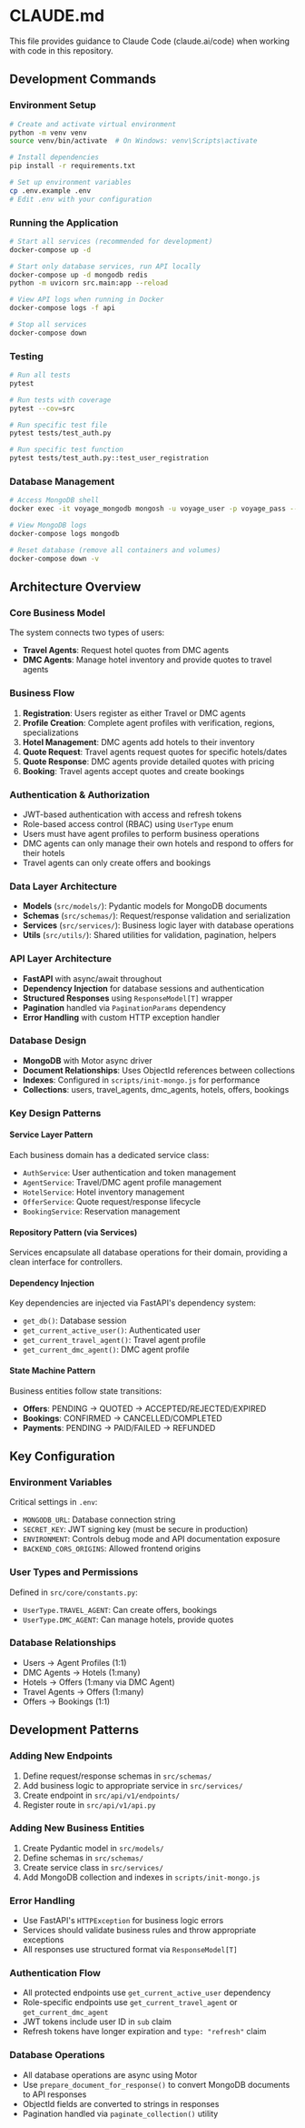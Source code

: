# CLAUDE.md

This file provides guidance to Claude Code (claude.ai/code) when working with code in this repository.

## Development Commands

### Environment Setup
```bash
# Create and activate virtual environment
python -m venv venv
source venv/bin/activate  # On Windows: venv\Scripts\activate

# Install dependencies
pip install -r requirements.txt

# Set up environment variables
cp .env.example .env
# Edit .env with your configuration
```

### Running the Application
```bash
# Start all services (recommended for development)
docker-compose up -d

# Start only database services, run API locally
docker-compose up -d mongodb redis
python -m uvicorn src.main:app --reload

# View API logs when running in Docker
docker-compose logs -f api

# Stop all services
docker-compose down
```

### Testing
```bash
# Run all tests
pytest

# Run tests with coverage
pytest --cov=src

# Run specific test file
pytest tests/test_auth.py

# Run specific test function
pytest tests/test_auth.py::test_user_registration
```

### Database Management
```bash
# Access MongoDB shell
docker exec -it voyage_mongodb mongosh -u voyage_user -p voyage_pass --authenticationDatabase admin voyage_db

# View MongoDB logs
docker-compose logs mongodb

# Reset database (remove all containers and volumes)
docker-compose down -v
```

## Architecture Overview

### Core Business Model
The system connects two types of users:
- **Travel Agents**: Request hotel quotes from DMC agents
- **DMC Agents**: Manage hotel inventory and provide quotes to travel agents

### Business Flow
1. **Registration**: Users register as either Travel or DMC agents
2. **Profile Creation**: Complete agent profiles with verification, regions, specializations
3. **Hotel Management**: DMC agents add hotels to their inventory
4. **Quote Request**: Travel agents request quotes for specific hotels/dates
5. **Quote Response**: DMC agents provide detailed quotes with pricing
6. **Booking**: Travel agents accept quotes and create bookings

### Authentication & Authorization
- JWT-based authentication with access and refresh tokens
- Role-based access control (RBAC) using `UserType` enum
- Users must have agent profiles to perform business operations
- DMC agents can only manage their own hotels and respond to offers for their hotels
- Travel agents can only create offers and bookings

### Data Layer Architecture
- **Models** (`src/models/`): Pydantic models for MongoDB documents
- **Schemas** (`src/schemas/`): Request/response validation and serialization
- **Services** (`src/services/`): Business logic layer with database operations
- **Utils** (`src/utils/`): Shared utilities for validation, pagination, helpers

### API Layer Architecture
- **FastAPI** with async/await throughout
- **Dependency Injection** for database sessions and authentication
- **Structured Responses** using `ResponseModel[T]` wrapper
- **Pagination** handled via `PaginationParams` dependency
- **Error Handling** with custom HTTP exception handler

### Database Design
- **MongoDB** with Motor async driver
- **Document Relationships**: Uses ObjectId references between collections
- **Indexes**: Configured in `scripts/init-mongo.js` for performance
- **Collections**: users, travel_agents, dmc_agents, hotels, offers, bookings

### Key Design Patterns

#### Service Layer Pattern
Each business domain has a dedicated service class:
- `AuthService`: User authentication and token management
- `AgentService`: Travel/DMC agent profile management
- `HotelService`: Hotel inventory management
- `OfferService`: Quote request/response lifecycle
- `BookingService`: Reservation management

#### Repository Pattern (via Services)
Services encapsulate all database operations for their domain, providing a clean interface for controllers.

#### Dependency Injection
Key dependencies are injected via FastAPI's dependency system:
- `get_db()`: Database session
- `get_current_active_user()`: Authenticated user
- `get_current_travel_agent()`: Travel agent profile
- `get_current_dmc_agent()`: DMC agent profile

#### State Machine Pattern
Business entities follow state transitions:
- **Offers**: PENDING → QUOTED → ACCEPTED/REJECTED/EXPIRED
- **Bookings**: CONFIRMED → CANCELLED/COMPLETED
- **Payments**: PENDING → PAID/FAILED → REFUNDED

## Key Configuration

### Environment Variables
Critical settings in `.env`:
- `MONGODB_URL`: Database connection string
- `SECRET_KEY`: JWT signing key (must be secure in production)
- `ENVIRONMENT`: Controls debug mode and API documentation exposure
- `BACKEND_CORS_ORIGINS`: Allowed frontend origins

### User Types and Permissions
Defined in `src/core/constants.py`:
- `UserType.TRAVEL_AGENT`: Can create offers, bookings
- `UserType.DMC_AGENT`: Can manage hotels, provide quotes

### Database Relationships
- Users → Agent Profiles (1:1)
- DMC Agents → Hotels (1:many)
- Hotels → Offers (1:many via DMC Agent)
- Travel Agents → Offers (1:many)
- Offers → Bookings (1:1)

## Development Patterns

### Adding New Endpoints
1. Define request/response schemas in `src/schemas/`
2. Add business logic to appropriate service in `src/services/`
3. Create endpoint in `src/api/v1/endpoints/`
4. Register route in `src/api/v1/api.py`

### Adding New Business Entities
1. Create Pydantic model in `src/models/`
2. Define schemas in `src/schemas/`
3. Create service class in `src/services/`
4. Add MongoDB collection and indexes in `scripts/init-mongo.js`

### Error Handling
- Use FastAPI's `HTTPException` for business logic errors
- Services should validate business rules and throw appropriate exceptions
- All responses use structured format via `ResponseModel[T]`

### Authentication Flow
- All protected endpoints use `get_current_active_user` dependency
- Role-specific endpoints use `get_current_travel_agent` or `get_current_dmc_agent`
- JWT tokens include user ID in `sub` claim
- Refresh tokens have longer expiration and `type: "refresh"` claim

### Database Operations
- All database operations are async using Motor
- Use `prepare_document_for_response()` to convert MongoDB documents to API responses
- ObjectId fields are converted to strings in responses
- Pagination handled via `paginate_collection()` utility